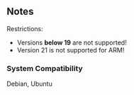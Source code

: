 ## Notes

Restrictions:
* Versions **below 19** are not supported! 
* Version 21 is not supported for ARM!

### System Compatibility

Debian, Ubuntu